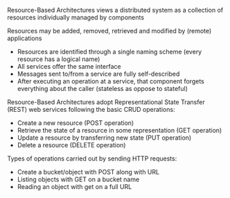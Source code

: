 
Resource-Based Architectures views a distributed system as a collection of resources individually managed by components

Resources may be added, removed, retrieved and modified by (remote) applications

- Resources are identified through a single naming scheme (every resource has a logical name)
- All services offer the same interface
- Messages sent to/from a service are fully self-described
- After executing an operation at a service, that component forgets everything about the caller (stateless as oppose to stateful)

Resource-Based Architectures adopt Representational State Transfer (REST) web services following the basic CRUD operations:

- Create a new resource (POST operation)
- Retrieve the state of a resource in some representation (GET operation)
- Update a resource by transferring new state (PUT operation)
- Delete a resource (DELETE operation)

Types of operations carried out by sending HTTP requests:

- Create a bucket/object with POST along with URL
- Listing objects with GET on a bucket name
- Reading an object with get on a full URL